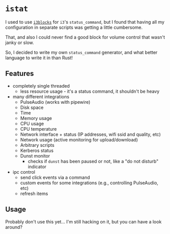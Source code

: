 # `istat`

I used to use [`i3blocks`](https://github.com/vivien/i3blocks) for `i3`'s `status_command`, but I found that having all
my configuration in separate scripts was getting a little cumbersome.

That, and also I could never find a good block for volume control that wasn't janky or slow.

So, I decided to write my own `status_command` generator, and what better language to write it in than Rust!

## Features

* completely single threaded
  * less resource usage - it's a status command, it shouldn't be heavy
* many different integrations
  * PulseAudio (works with pipewire)
  * Disk space
  * Time
  * Memory usage
  * CPU usage
  * CPU temperature
  * Network interface + status (IP addresses, wifi ssid and quality, etc)
  * Network usage (active monitoring for upload/download)
  * Arbitrary scripts
  * Kerberos status
  * Dunst monitor
    * checks if `dunst` has been paused or not, like a "do not disturb" indicator
* ipc control
  * send click events via a command
  * custom events for some integrations (e.g., controlling PulseAudio, etc)
  * refresh items

## Usage

Probably don't use this yet... I'm still hacking on it, but you can have a look around?
